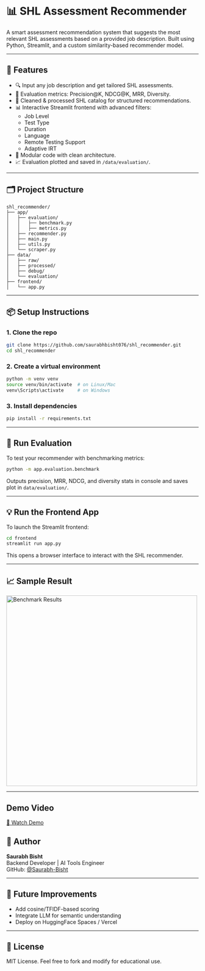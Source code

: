 # 📊 SHL Assessment Recommender

A smart assessment recommendation system that suggests the most relevant SHL assessments based on a provided job description. Built using Python, Streamlit, and a custom similarity-based recommender model.

---

## 🚀 Features

- 🔍 Input any job description and get tailored SHL assessments.
- 🎯 Evaluation metrics: Precision@K, NDCG@K, MRR, Diversity.
- 🧠 Cleaned & processed SHL catalog for structured recommendations.
- 📊 Interactive Streamlit frontend with advanced filters:
  - Job Level
  - Test Type
  - Duration
  - Language
  - Remote Testing Support
  - Adaptive IRT
- 📁 Modular code with clean architecture.
- 📈 Evaluation plotted and saved in `/data/evaluation/`.

---

## 🗂️ Project Structure

```
shl_recommender/
├── app/
│   ├── evaluation/
│   │   ├── benchmark.py
│   │   ├── metrics.py
│   ├── recommender.py
│   ├── main.py
│   ├── utils.py
│   └── scraper.py
├── data/
│   ├── raw/
│   ├── processed/
│   ├── debug/
│   └── evaluation/
├── frontend/
│   └── app.py
```

---

## 📦 Setup Instructions

### 1. Clone the repo

```bash
git clone https://github.com/saurabhbisht076/shl_recommender.git
cd shl_recommender
```

### 2. Create a virtual environment

```bash
python -m venv venv
source venv/bin/activate  # on Linux/Mac
venv\Scripts\activate     # on Windows
```

### 3. Install dependencies

```bash
pip install -r requirements.txt
```

---

## 🧪 Run Evaluation

To test your recommender with benchmarking metrics:

```bash
python -m app.evaluation.benchmark
```

Outputs precision, MRR, NDCG, and diversity stats in console and saves plot in `data/evaluation/`.

---

## 💡 Run the Frontend App

To launch the Streamlit frontend:

```bash
cd frontend
streamlit run app.py
```

This opens a browser interface to interact with the SHL recommender.

---

## 📈 Sample Result

<img src="../data/evaluation/benchmark_results.png" alt="Benchmark Results" width="500"/>

---
## Demo Video
[🎥 Watch Demo](demovideo/19-28-44.mp4)

## 🤝 Author

**Saurabh Bisht**  
Backend Developer | AI Tools Engineer  
GitHub: [@Saurabh-Bisht](https://github.com/saurabhbisht076)

---

## 🏁 Future Improvements

- Add cosine/TFIDF-based scoring
- Integrate LLM for semantic understanding
- Deploy on HuggingFace Spaces / Vercel

---

## 📝 License

MIT License. Feel free to fork and modify for educational use.
```

